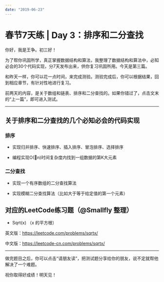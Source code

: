 ```yaml
---
date: "2019-06-23"
---  
```

      
# 春节7天练 | Day 3：排序和二分查找
你好，我是王争。初三好！

为了帮你巩固所学，真正掌握数据结构和算法，我整理了数据结构和算法中，必知必会的30个代码实现，分7天发布出来，供你复习巩固所用。今天是第三篇。

和昨天一样，你可以花一点时间，来完成测验。测验完成后，你可以根据结果，回到相应章节，有针对性地进行复习。

前两天的内容，是关于数组和链表、排序和二分查找的。如果你错过了，点击文末的“上一篇”，即可进入测试。

* * *

## 关于排序和二分查找的几个必知必会的代码实现

### 排序

* 实现归并排序、快速排序、插入排序、冒泡排序、选择排序

* 编程实现O\(n\)时间复杂度内找到一组数据的第K大元素

### 二分查找

* 实现一个有序数组的二分查找算法

* 实现模糊二分查找算法（比如大于等于给定值的第一个元素）

## 对应的LeetCode练习题（\@Smallfly 整理）

* Sqrt\(x\) （x 的平方根）

英文版：<https://leetcode.com/problems/sqrtx/>

中文版：<https://leetcode-cn.com/problems/sqrtx/>

* * *

做完题目之后，你可以点击“请朋友读”，把测试题分享给你的朋友，说不定就帮他解决了一个难题。

祝你取得好成绩！明天见！

<!-- [[[read_end]]] -->